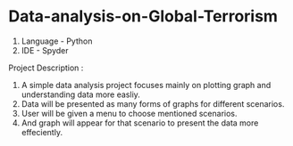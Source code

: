 # Data-analysis-on-Global-Terrorism

1. Language - Python
2. IDE - Spyder

Project Description :
1. A simple data analysis project focuses mainly on plotting graph and understanding data more easliy.
2. Data will be presented as many forms of graphs for different scenarios.
3. User will be given a menu to choose mentioned scenarios.
4. And graph will appear for that scenario to present the data more effeciently.
